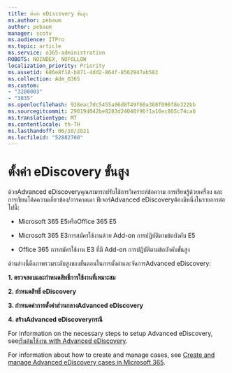 ```yaml
---
title: ตั้งค่า eDiscovery ขั้นสูง
ms.author: pebaum
author: pebaum
manager: scotv
ms.audience: ITPro
ms.topic: article
ms.service: o365-administration
ROBOTS: NOINDEX, NOFOLLOW
localization_priority: Priority
ms.assetid: 686e8f18-b871-4dd2-864f-8562947ab583
ms.collection: Adm_O365
ms.custom:
- "3200003"
- "3835"
ms.openlocfilehash: 928eac7dc5455a96d8f49f60a368f098f8e322bb
ms.sourcegitcommit: 29019d042be8283d24048f96f1a16ec865c74ca6
ms.translationtype: MT
ms.contentlocale: th-TH
ms.lasthandoff: 06/10/2021
ms.locfileid: "52882708"
---
```

# <a name="set-up-advanced-ediscovery"></a>ตั้งค่า eDiscovery ขั้นสูง

ด้วยAdvanced eDiscoveryคุณสามารถปรับใช้การวิเคราะห์ข้อความ การเรียนรู้ด้วยเครื่อง และการเขียนโค้ดความเกี่ยวข้อง/การคาดเดา ฟีเจอร์Advanced eDiscoveryต้องมีหนึ่งในรายการต่อไปนี้:

- Microsoft 365 E5หรือOffice 365 E5

- Microsoft 365 E3การสมัครใช้งานด้วย Add-on การปฏิบัติตามข้อบังคับ E5

- Office 365 การสมัครใช้งาน E3 ที่มี Add-on การปฏิบัติตามข้อบังคับขั้นสูง

ด้านล่างนี้คือภาพรวมระดับสูงของขั้นตอนในการตั้งค่าและจัดการAdvanced eDiscovery:

**1. ตรวจสอบและกําหนดสิทธิ์การใช้งานที่เหมาะสม**

**2. กําหนดสิทธิ์ eDiscovery**

**3. กําหนดค่าการตั้งค่าส่วนกลางAdvanced eDiscovery**

**4. สร้างAdvanced eDiscoveryกรณี**

For information on the necessary steps to setup Advanced eDiscovery, see[เริ่มต้นใช้งาน with Advanced eDiscovery](/microsoft-365/compliance/get-started-with-advanced-ediscovery).

For information about how to create and manage cases, see [Create and manage Advanced eDiscovery cases in Microsoft 365](/microsoft-365/compliance/create-and-manage-advanced-ediscoveryv2-case).